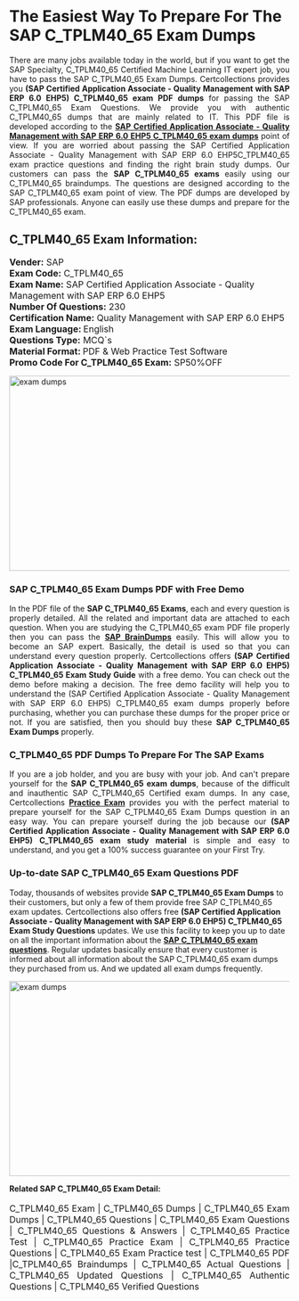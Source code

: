 <h1>The Easiest Way To Prepare For The SAP C_TPLM40_65 Exam Dumps</h1> <p style="text-align:justify">There are many jobs available today in the world, but if you want to get the SAP Specialty, C_TPLM40_65 Certified Machine Learning IT expert job, you have to pass the SAP C_TPLM40_65 Exam Dumps. Certcollections provides you <strong>(SAP Certified Application Associate - Quality Management with SAP ERP 6.0 EHP5) C_TPLM40_65 exam PDF dumps</strong> for passing the SAP C_TPLM40_65 Exam Questions. We provide you with authentic C_TPLM40_65 dumps that are mainly related to IT. This PDF file is developed according to the <a href="https://www.certsofficial.com/sap/c_tplm40_65-questions"><strong>SAP Certified Application Associate - Quality Management with SAP ERP 6.0 EHP5 C_TPLM40_65 exam dumps</strong></a> point of view. If you are worried about passing the SAP Certified Application Associate - Quality Management with SAP ERP 6.0 EHP5C_TPLM40_65 exam practice questions and finding the right brain study dumps. Our customers can pass the <strong>SAP C_TPLM40_65 exams </strong>easily using our C_TPLM40_65 braindumps. The questions are designed according to the SAP C_TPLM40_65 exam point of view. The PDF dumps are developed by SAP professionals. Anyone can easily use these dumps and prepare for the C_TPLM40_65 exam.</p> <h2><strong>C_TPLM40_65 Exam Information:</strong></h2> <p><span style="font-size:16px"><strong>Vender:</strong> SAP<br /> <strong>Exam Code:</strong> C_TPLM40_65<br /> <strong>Exam Name:</strong> SAP Certified Application Associate - Quality Management with SAP ERP 6.0 EHP5<br /> <strong>Number Of Questions:</strong> 230<br /> <strong>Certification Name:</strong> Quality Management with SAP ERP 6.0 EHP5<br /> <strong>Exam Language: </strong>English<br /> <strong>Questions Type:</strong> MCQ`s<br /> <strong>Material Format: </strong>PDF & Web Practice Test Software<br /> <strong>Promo Code For C_TPLM40_65 Exam:</strong> SP50%OFF</span></p> <p><a href="https://www.certsofficial.com/sap/c_tplm40_65-questions" rel="no-follow"><img alt="exam dumps" src="https://www.certcollections.com/uploads/content/certsofficial.jpg" style="height:350px; width:750px" /></a></p> <h3><strong>SAP C_TPLM40_65 Exam Dumps PDF with Free Demo</strong></h3> <p style="text-align:justify">In the PDF file of the <strong>SAP C_TPLM40_65 Exams</strong>, each and every question is properly detailed. All the related and important data are attached to each question. When you are studying the C_TPLM40_65 exam PDF file properly then you can pass the <a href="https://www.certsofficial.com/sap-dumps"><strong>SAP BrainDumps</strong></a> easily. This will allow you to become an SAP expert. Basically, the detail is used so that you can understand every question properly. Certcollections offers <strong>(SAP Certified Application Associate - Quality Management with SAP ERP 6.0 EHP5) C_TPLM40_65 Exam Study Guide</strong> with a free demo. You can check out the demo before making a decision. The free demo facility will help you to understand the (SAP Certified Application Associate - Quality Management with SAP ERP 6.0 EHP5) C_TPLM40_65 exam dumps properly before purchasing, whether you can purchase these dumps for the proper price or not. If you are satisfied, then you should buy these <strong>SAP C_TPLM40_65 Exam Dumps</strong> properly.</p> <h3><strong>C_TPLM40_65 PDF Dumps To Prepare For The SAP Exams</strong></h3> <p style="text-align:justify">If you are a job holder, and you are busy with your job. And can't prepare yourself for the <strong>SAP C_TPLM40_65 exam dumps</strong>, because of the difficult and inauthentic SAP C_TPLM40_65 Certified exam dumps. In any case, Certcollections <strong><a href="https://www.certsofficial.com/">Practice Exam</a></strong> provides you with the perfect material to prepare yourself for the SAP C_TPLM40_65 Exam Dumps question in an easy way. You can prepare yourself during the job because our <strong>(SAP Certified Application Associate - Quality Management with SAP ERP 6.0 EHP5) C_TPLM40_65 exam study material</strong> is simple and easy to understand, and you get a 100% success guarantee on your First Try.</p> <h3><strong>Up-to-date SAP C_TPLM40_65 Exam Questions PDF</strong></h3> <p>Today, thousands of websites provide <strong>SAP C_TPLM40_65 Exam Dumps</strong> to their customers, but only a few of them provide free SAP C_TPLM40_65 exam updates. Certcollections also offers free <strong>(SAP Certified Application Associate - Quality Management with SAP ERP 6.0 EHP5) C_TPLM40_65 Exam Study Questions</strong> updates. We use this facility to keep you up to date on all the important information about the <a href="https://www.certsofficial.com/sap/c_tplm40_65-questions"><strong>SAP C_TPLM40_65 exam questions</strong></a>. Regular updates basically ensure that every customer is informed about all information about the SAP C_TPLM40_65 exam dumps they purchased from us. And we updated all exam dumps frequently.</p> <p><a href="https://www.certsofficial.com/sap/c_tplm40_65-questions"><img alt="exam dumps " src="https://www.certcollections.com/uploads/content/certsofficial2.jpg" style="height:350px; width:750px" /></a></p> <p style="text-align:justify"><span style="font-size:14px"><strong>Related SAP C_TPLM40_65 Exam Detail:</strong></span><br /> <br /> <span style="font-size:16px">C_TPLM40_65 Exam | C_TPLM40_65 Dumps | C_TPLM40_65 Exam Dumps | C_TPLM40_65 Questions | C_TPLM40_65 Exam Questions | C_TPLM40_65 Questions & Answers | C_TPLM40_65 Practice Test | C_TPLM40_65 Practice Exam | C_TPLM40_65 Practice Questions | C_TPLM40_65 Exam Practice test | C_TPLM40_65 PDF |C_TPLM40_65 Braindumps | C_TPLM40_65 Actual Questions | C_TPLM40_65 Updated Questions | C_TPLM40_65 Authentic Questions | C_TPLM40_65 Verified Questions</span></p>

